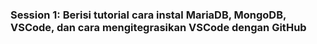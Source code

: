 ### Session 1: Berisi tutorial cara instal MariaDB, MongoDB, VSCode, dan cara mengitegrasikan VSCode dengan GitHub



